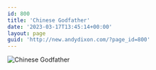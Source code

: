 ```yaml
---
id: 800
title: 'Chinese Godfather'
date: '2023-03-17T13:45:14+00:00'
layout: page
guid: 'http://new.andydixon.com/?page_id=800'
---
```


![Chinese Godfather](https://i0.wp.com/assets.g8x2.ldn.idrivee2-23.com/posters/Chinese%20Godfather%2001.jpg?w=1200&ssl=1 "Chinese Godfather")